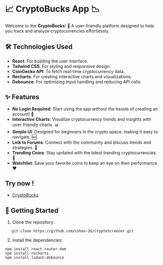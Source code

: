 # 📈 CryptoBucks App 📉

Welcome to the **CryptoBucks**! 🚀 A user-friendly platform designed to help you track and analyze cryptocurrencies effortlessly.

## 🛠️ Technologies Used

- **React**: For building the user interface.
- **Tailwind CSS**: For styling and responsive design.
- **CoinGecko API**: To fetch real-time cryptocurrency data.
- **Recharts**: For creating interactive charts and visualizations.
- **Debounce**: For optimizing input handling and reducing API calls.

## ✨ Features

- **No Login Required**: Start using the app without the hassle of creating an account! 🙌
- **Interactive Charts**: Visualize cryptocurrency trends and insights with user-friendly charts. 📊
- **Simple UI**: Designed for beginners in the crypto space, making it easy to navigate. 🆕
- **Link to Forums**: Connect with the community and discuss trends and strategies. 💬
- **Trending Coins**: Stay updated with the latest trending cryptocurrencies. 🌟
- **Watchlist**: Save your favorite coins to keep an eye on their performance. ❤️

## Try now ! 
- [CryptoBucks](https://crypto-screener-hazel.vercel.app/)
## 🚀 Getting Started

1. Clone the repository:
```
   git clone https://github.com/ishan-26/CryptoScreener.git
```
2. Install the dependencies:
```
npm install react-router-dom
npm install recharts
npm install lodash.debounce
```
